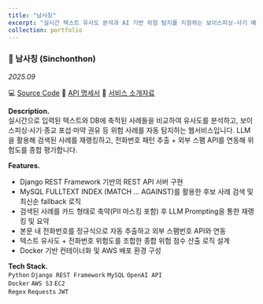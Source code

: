 ```yaml
---
title: "남사칭"
excerpt: "실시간 텍스트 유사도 분석과 AI 기반 위험 탐지를 지원하는 보이스피싱·사기 예방 웹서비스<br/><img src='/images/남사칭.png'>"
collection: portfolio
---
```


### 📌 남사칭 (Sinchonthon)
*2025.09*

💻 [Source Code](https://github.com/Sinchonthon-team7/Backend.git)
📄 [API 명세서](https://www.notion.so/API-26583f7524bc80518b47c39f2cec2e60)
📑 [서비스 소개자료](/files/남사칭.pdf)

**Description.**  
실시간으로 입력된 텍스트와 DB에 축적된 사례들을 비교하여 유사도를 분석하고, 보이스피싱·사기·종교 포섭·마약 권유 등 위험 사례를 자동 탐지하는 웹서비스입니다.
LLM을 활용해 검색된 사례를 재랭킹하고, 전화번호 패턴 추출 + 외부 스팸 API를 연동해 위험도를 종합 평가합니다.  

**Features.**  
- Django REST Framework 기반의 REST API 서버 구현
- MySQL FULLTEXT INDEX (MATCH ... AGAINST)를 활용한 후보 사례 검색 및 최신순 fallback 로직
- 검색된 사례를 카드 형태로 축약(PII 마스킹 포함) 후 LLM Prompting을 통한 재랭킹 및 요약
- 본문 내 전화번호를 정규식으로 자동 추출하고 외부 스팸번호 API와 연동
- 텍스트 유사도 + 전화번호 위험도를 조합한 종합 위험 점수 산출 로직 설계
- Docker 기반 컨테이너화 및 AWS 배포 환경 구성

**Tech Stack.**  
`Python` `Django REST Framework` `MySQL` `OpenAI API`  
`Docker` `AWS S3` `EC2`  
`Regex` `Requests` `JWT`
